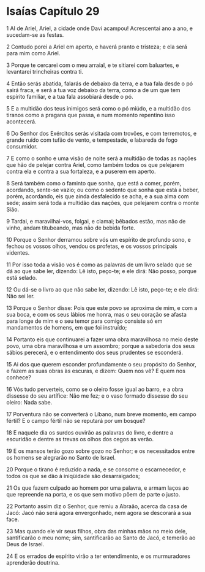 # Isaías Capítulo 29

1	AI de Ariel, Ariel, a cidade onde Davi acampou! Acrescentai ano a ano, e sucedam-se as festas.

2	Contudo porei a Ariel em aperto, e haverá pranto e tristeza; e ela será para mim como Ariel.

3	Porque te cercarei com o meu arraial, e te sitiarei com baluartes, e levantarei trincheiras contra ti.

4	Então serás abatida, falarás de debaixo da terra, e a tua fala desde o pó sairá fraca, e será a tua voz debaixo da terra, como a de um que tem espírito familiar, e a tua fala assobiará desde o pó.

5	E a multidão dos teus inimigos será como o pó miúdo, e a multidão dos tiranos como a pragana que passa, e num momento repentino isso acontecerá.

6	Do Senhor dos Exércitos serás visitada com trovões, e com terremotos, e grande ruído com tufão de vento, e tempestade, e labareda de fogo consumidor.

7	E como o sonho e uma visão de noite será a multidão de todas as nações que hão de pelejar contra Ariel, como também todos os que pelejarem contra ela e contra a sua fortaleza, e a puserem em aperto.

8	Será também como o faminto que sonha, que está a comer, porém, acordando, sente-se vazio; ou como o sedento que sonha que está a beber, porém, acordando, eis que ainda desfalecido se acha, e a sua alma com sede; assim será toda a multidão das nações, que pelejarem contra o monte Sião.

9	Tardai, e maravilhai-vos, folgai, e clamai; bêbados estão, mas não de vinho, andam titubeando, mas não de bebida forte.

10	Porque o Senhor derramou sobre vós um espírito de profundo sono, e fechou os vossos olhos, vendou os profetas, e os vossos principais videntes.

11	Por isso toda a visão vos é como as palavras de um livro selado que se dá ao que sabe ler, dizendo: Lê isto, peço-te; e ele dirá: Não posso, porque está selado.

12	Ou dá-se o livro ao que não sabe ler, dizendo: Lê isto, peço-te; e ele dirá: Não sei ler.

13	Porque o Senhor disse: Pois que este povo se aproxima de mim, e com a sua boca, e com os seus lábios me honra, mas o seu coração se afasta para longe de mim e o seu temor para comigo consiste só em mandamentos de homens, em que foi instruído;

14	Portanto eis que continuarei a fazer uma obra maravilhosa no meio deste povo, uma obra maravilhosa e um assombro; porque a sabedoria dos seus sábios perecerá, e o entendimento dos seus prudentes se esconderá.

15	Ai dos que querem esconder profundamente o seu propósito do Senhor, e fazem as suas obras às escuras, e dizem: Quem nos vê? E quem nos conhece?

16	Vós tudo perverteis, como se o oleiro fosse igual ao barro, e a obra dissesse do seu artífice: Não me fez; e o vaso formado dissesse do seu oleiro: Nada sabe.

17	Porventura não se converterá o Líbano, num breve momento, em campo fértil? E o campo fértil não se reputará por um bosque?

18	E naquele dia os surdos ouvirão as palavras do livro, e dentre a escuridão e dentre as trevas os olhos dos cegos as verão.

19	E os mansos terão gozo sobre gozo no Senhor; e os necessitados entre os homens se alegrarão no Santo de Israel.

20	Porque o tirano é reduzido a nada, e se consome o escarnecedor, e todos os que se dão à iniqüidade são desarraigados;

21	Os que fazem culpado ao homem por uma palavra, e armam laços ao que repreende na porta, e os que sem motivo põem de parte o justo.

22	Portanto assim diz o Senhor, que remiu a Abraão, acerca da casa de Jacó: Jacó não será agora envergonhado, nem agora se descorará a sua face.

23	Mas quando ele vir seus filhos, obra das minhas mãos no meio dele, santificarão o meu nome; sim, santificarão ao Santo de Jacó, e temerão ao Deus de Israel.

24	E os errados de espírito virão a ter entendimento, e os murmuradores aprenderão doutrina.

